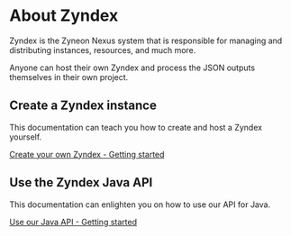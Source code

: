 # About Zyndex
Zyndex is the Zyneon Nexus system that is responsible for managing and distributing instances, resources, and much more.

Anyone can host their own Zyndex and process the JSON outputs themselves in their own project.


## Create a Zyndex instance
This documentation can teach you how to create and host a Zyndex yourself.

[Create your own Zyndex - Getting started](zyndex-getting-started.md)

## Use the Zyndex Java API
This documentation can enlighten you on how to use our API for Java.

[Use our Java API - Getting started](#use-the-zyndex-java-api)